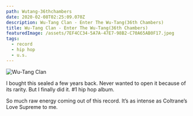 ```yaml
---
path: Wutang-36thchambers
date: 2020-02-08T02:25:09.070Z
description: Wu-Tang Clan - Enter The Wu-Tang(36th Chambers)
title: Wu-Tang Clan - Enter The Wu-Tang(36th Chambers)
featuredImage: /assets/7EF4CC34-5A7A-47E7-98B2-C70A65AB0F17.jpeg
tags:
  - record
  - hip hop
  - u.s.
---
```

![Wu-Tang Clan](/assets/7EF4CC34-5A7A-47E7-98B2-C70A65AB0F17.jpeg "Enter The Wu-Tang ")

I bought this sealed a few years back. Never wanted to open it because of its rarity. But I finally did it. #1 hip hop album.

So much raw energy coming out of this record. It’s as intense as Coltrane’s Love Supreme to me.

